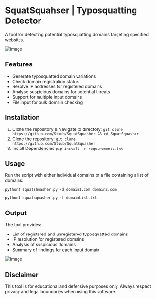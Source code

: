 # SquatSquahser | Typosquatting Detector

A tool for detecting potential typosquatting domains targeting specified websites. 

![image](https://github.com/user-attachments/assets/86261c81-ff67-4d55-b96d-cd63a11f303a)


## Features

- Generate typosquatted domain variations
- Check domain registration status
- Resolve IP addresses for registered domains
- Analyse suspicious domains for potential threats
- Support for multiple input domains
- File input for bulk domain checking

## Installation

1. Clone the repository & Navigate to directory: `git clone https://github.com/Stuub/SquatSquasher && cd SquatSquasher`
1. Clone the repository: `git clone https://github.com/Stuub/SquatSquasher`
2. Install Dependencies `pip install -r requirements.txt`

## Usage

Run the script with either individual domains or a file containing a list of domains:

`python3 squatshuasher.py -d domain1.com domain2.com` 

`python3 squatsquasher.py -f domainList.txt`

## Output

The tool provides:
- List of registered and unregistered typosquatted domains
- IP resolution for registered domains
- Analysis of suspicious domains
- Summary of findings for each input domain

![image](https://github.com/user-attachments/assets/983d0385-2249-43b9-a5b2-fe0529670feb)


## Disclaimer

This tool is for educational and defensive purposes only. Always respect privacy and legal boundaries when using this software.
